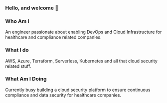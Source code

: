 ### Hello, and welcome 👋

### Who Am I
An engineer passionate about enabling DevOps and Cloud Infrastructure for healthcare and compliance related companies. 

### What I do
AWS, Azure, Terraform, Serverless, Kubernetes and all that cloud security related stuff.

### What Am I Doing
Currently busy building a cloud security platform to ensure continuous compliance and data security for healthcare companies.

<!--
**MrHassanMurtaza/MrHassanMurtaza** is a ✨ _special_ ✨ repository because its `README.md` (this file) appears on your GitHub profile.

Here are some ideas to get you started:

- 🔭 I’m currently working on ...
- 🌱 I’m currently learning ...
- 👯 I’m looking to collaborate on ...
- 🤔 I’m looking for help with ...
- 💬 Ask me about ...
- 📫 How to reach me: ...
- 😄 Pronouns: ...
- ⚡ Fun fact: ...
-->

